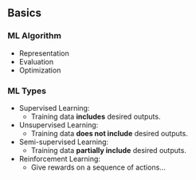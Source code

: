 ## Basics
### ML Algorithm
- Representation
- Evaluation
- Optimization
### ML Types
- Supervised Learning:
	- Training data **includes** desired outputs.
- Unsupervised Learning:
	- Training data **does not include** desired outputs.
- Semi-supervised Learning:
	- Training data **partially include** desired outputs.
- Reinforcement Learning:
	- Give rewards on a sequence of actions...